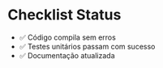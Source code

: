 # Checklist Status

- ✅ Código compila sem erros
- ✅ Testes unitários passam com sucesso
- ✅ Documentação atualizada
